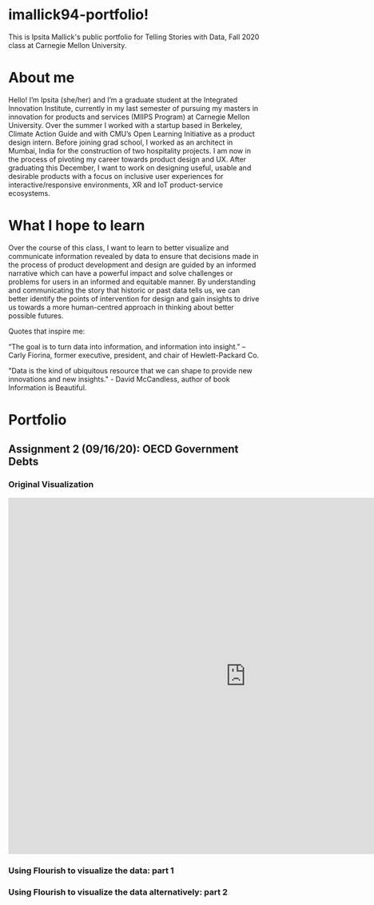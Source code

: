 # imallick94-portfolio!
This is Ipsita Mallick's public portfolio for Telling Stories with Data, Fall 2020 class at Carnegie Mellon University.

# About me
Hello! I’m Ipsita (she/her) and I’m a graduate student at the Integrated Innovation Institute, currently in my last semester of pursuing my masters in innovation for products and services (MIIPS Program) at Carnegie Mellon University. Over the summer I worked with a startup based in Berkeley, Climate Action Guide and with CMU’s Open Learning Initiative as a product design intern. Before joining grad school, I worked as an architect in Mumbai, India for the construction of two hospitality projects. I am now in the process of pivoting my career towards product design and UX. After graduating this December, I want to work on designing useful, usable and desirable products with a focus on inclusive user experiences for interactive/responsive environments, XR and IoT product-service ecosystems. 

# What I hope to learn
Over the course of this class, I want to learn to better visualize and communicate information revealed by data to ensure that decisions made in the process of product development and design are guided by an informed narrative which can have a powerful impact and solve challenges or problems for users in an informed and equitable manner. By understanding and communicating the story that historic or past data tells us, we can better identify the points of intervention for design and gain insights to drive us towards a more human-centred approach in thinking about better possible futures.

Quotes that inspire me:

“The goal is to turn data into information, and information into insight.” – Carly Fiorina, former executive, president, and chair of Hewlett-Packard Co.

"Data is the kind of ubiquitous resource that we can shape to provide new innovations and new insights." - David McCandless, author of book Information is Beautiful.

# Portfolio

## Assignment 2 (09/16/20): OECD Government Debts

### Original Visualization

<iframe src="https://data.oecd.org/chart/65K0" width="950" height="713" style="border: 0" mozallowfullscreen="true" webkitallowfullscreen="true" allowfullscreen="true"><a href="https://data.oecd.org/chart/65K0" target="_blank">OECD Chart: General government debt, Total, % of GDP, Annual, 2016</a></iframe>

### Using Flourish to visualize the data: part 1

<div class="flourish-embed flourish-chart" data-src="visualisation/3758496" data-url="https://flo.uri.sh/visualisation/3758496/embed" aria-label=""><script src="https://public.flourish.studio/resources/embed.js"></script></div>

### Using Flourish to visualize the data alternatively: part 2
